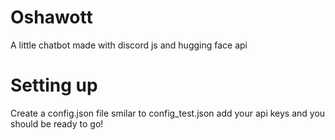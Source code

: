 # Oshawott 
A little chatbot made with discord js and hugging face api 
# Setting up
Create a config.json file smilar to config_test.json
add your api keys and you should be ready to go!
